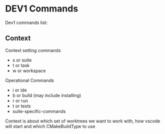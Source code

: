# DEV1 Commands

Dev1 commands list:

## Context

Context setting commands

- s or suite
- t or task
- w or workspace

Operational Commands

- i or ide
- b or build (may include installing)
- r or run
- t or tests
- suite-specific-commands

Context is about which set of worktrees we want to work with, how vscode will start and which CMakeBuildType to use
